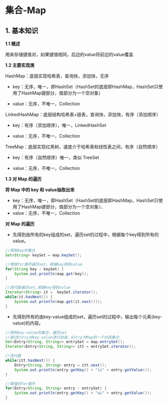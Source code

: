 # 集合-Map

## 1. 基本知识

**1.1 概述**

用来存储键值对，如果键值相同，后边的value将前边的value覆盖

**1.2 主要实现类**

HashMap：底层实现哈希表，查询快，添加快，无序

* key：无序，唯一，即HashSet（HashSet的底层即HashMap，HashSet只使用了HashMap键部分，值部分为一个空对象）

* value：无序，不唯一，Collection

LinkedHashMap：底层结构哈希表+链表，查询快，添加快，有序（添加顺序）

* key：有序（添加顺序），唯一，LinkedHashSet

* value：无序，不唯一，Collection

TreeMap：底层实现红黑树，速度介于哈希表和线性表之间，有序（自然顺序）

* key：有序（自然顺序）唯一，类似 TreeSet

* value：无序，不唯一，Collection

**1.3 对 Map 的遍历**

**将 Map 中的 key 和 value抽取出来**

* key：无序，唯一，即HashSet（HashSet的底层即HashMap，HashSet只使用了HashMap键部分，值部分为一个空对象）、
* value：无序，不唯一，Collection

**对 Map 的遍历**

* 先得到由所有的key组成的set，遍历set的过程中，根据每个key得到所有的value。

~~~java
//得到key的集合
Set<String> keySet = map.keySet();   

//增强for循环遍历set，根据key得到value
for(String key : keySet) {
    System.out.println(map.get(key));
}

//迭代器遍历set,根据key得到value
Iterator<String> it =  keySet.iterator();
while(it.hasNext()) {
    System.out.println(map.get(it.next()));
}
~~~



* 先得到所有的由key-value组成的set，遍历set的过程中，输出每个元素(key-value)的内容。

~~~java
//得到key-value的集合，遍历set
//通过Entry对key-value进行封装，Entry为Map的一个内部集合
Set<Entry<String, String>> entrySet = map.entrySet();
Iterator<Entry<String, String>> itt = entrySet.iterator();

//迭代器
while(itt.hasNext()) {
    Entry<String, String> entry = itt.next();
    System.out.println(entry.getKey() + "is" + entry.getValue());
}

//增强的for循环
for(Entry<String, String> entry : entrySet) {
    System.out.println(entry.getKey() + "ai" + entry.getValue());
}
~~~

